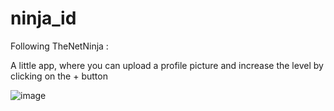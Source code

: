 # ninja_id

Following TheNetNinja :

A little app, where you can upload a profile picture and increase the level by clicking on the + button

![image](https://user-images.githubusercontent.com/63594070/128899056-a642d4f6-e6d3-4504-a46b-bf8bdf5ccfa9.png)
